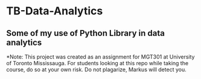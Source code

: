 # TB-Data-Analytics
## Some of my use of Python Library in data analytics

*Note: This project was created as an assignment for MGT301 at University of Toronto Mississauga. For students looking at this repo while taking the course,
do so at your own risk. Do not plagarize, Markus will detect you.
